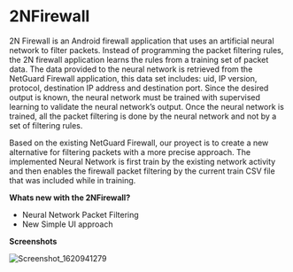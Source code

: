 # 2NFirewall
2N Firewall is an Android firewall application that uses an artificial neural network to filter packets. 
Instead of programming the packet filtering rules, the 2N firewall application learns the rules from a 
training set of packet data. The data provided to the neural network is retrieved from the NetGuard 
Firewall application, this data set includes: uid, IP version, protocol, destination IP address and 
destination port. Since the desired output is known, the neural network must be trained with supervised 
learning to validate the neural network’s output. Once the neural network is trained, all the packet 
filtering is done by the neural network and not by a set of filtering rules.

Based on the existing NetGuard Firewall, our proyect is to create a new alternative for filtering packets with a more precise approach. The implemented Neural Network is first train by the existing network activity and then enables the firewall packet filtering by the current train CSV file that was included while in training. 

**Whats new with the 2NFirewall?**

- Neural Network Packet Filtering
- New Simple UI approach

**Screenshots**

![Screenshot_1620941279](https://user-images.githubusercontent.com/47388246/125693519-6d8f5a9f-860e-4ee2-a7cd-723894a93dc1.png)



